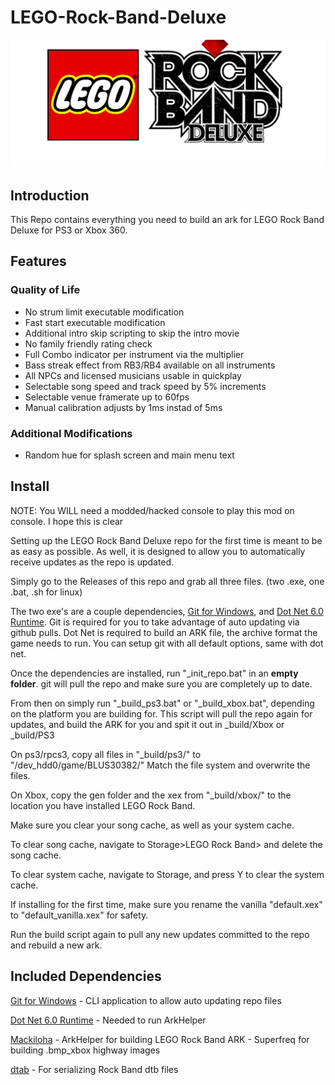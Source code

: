 # LEGO-Rock-Band-Deluxe

![Header Image](dependencies/header.png)

## Introduction

This Repo contains everything you need to build an ark for LEGO Rock Band Deluxe for PS3 or Xbox 360.

## Features

### Quality of Life
* No strum limit executable modification
* Fast start executable modification
* Additional intro skip scripting to skip the intro movie
* No family friendly rating check
* Full Combo indicator per instrument via the multiplier
* Bass streak effect from RB3/RB4 available on all instruments
* All NPCs and licensed musicians usable in quickplay
* Selectable song speed and track speed by 5% increments
* Selectable venue framerate up to 60fps
* Manual calibration adjusts by 1ms instad of 5ms

### Additional Modifications
* Random hue for splash screen and main menu text

## Install

NOTE: You WILL need a modded/hacked console to play this mod on console. I hope this is clear


Setting up the LEGO Rock Band Deluxe repo for the first time is meant to be as easy as possible.
As well, it is designed to allow you to automatically receive updates as the repo is updated.

Simply go to the Releases of this repo and grab all three files. (two .exe, one .bat, .sh for linux)

The two exe's are a couple dependencies, [Git for Windows](https://gitforwindows.org/), and [Dot Net 6.0 Runtime](https://dotnet.microsoft.com/en-us/download/dotnet/6.0/runtime).
Git is required for you to take advantage of auto updating via github pulls. Dot Net is required to build an ARK file, the archive format the game needs to run.
You can setup git with all default options, same with dot net.

Once the dependencies are installed, run "_init_repo.bat" in an **empty folder**. git will pull the repo and make sure you are completely up to date.

From then on simply run "_build_ps3.bat" or "_build_xbox.bat", depending on the platform you are building for. This script will pull the repo again for updates, and build the ARK for you and spit it out in _build/Xbox or _build/PS3

On ps3/rpcs3, copy all files in "_build/ps3/" to "/dev_hdd0/game/BLUS30382/"
Match the file system and overwrite the files.

On Xbox, copy the gen folder and the xex from "_build/xbox/" to the location you have installed LEGO Rock Band.

Make sure you clear your song cache, as well as your system cache.

To clear song cache, navigate to Storage>LEGO Rock Band> and delete the song cache.

To clear system cache, navigate to Storage, and press Y to clear the system cache.

If installing for the first time, make sure you rename the vanilla "default.xex" to "default_vanilla.xex" for safety.

Run the build script again to pull any new updates committed to the repo and rebuild a new ark.

## Included Dependencies

[Git for Windows](https://gitforwindows.org/) - CLI application to allow auto updating repo files

[Dot Net 6.0 Runtime](https://dotnet.microsoft.com/en-us/download/dotnet/6.0/runtime) - Needed to run ArkHelper

[Mackiloha](https://github.com/PikminGuts92/Mackiloha) - ArkHelper for building LEGO Rock Band ARK - Superfreq for building .bmp_xbox highway images

[dtab](https://github.com/mtolly/dtab) - For serializing Rock Band dtb files
